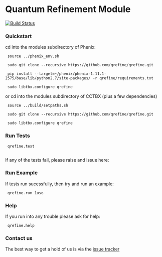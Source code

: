 # Quantum Refinement Module

[![Build Status](https://travis-ci.org/qrefine/qrefine.svg?branch=master)](https://travis-ci.org/qrefine/qrefine)

### Quickstart

cd into the modules subdirectory of Phenix:

```
 source ../phenix_env.sh
 
 sudo git clone --recursive https://github.com/qrefine/qrefine.git
 
 pip install --target=~/phenix/phenix-1.11.1-2575/base/lib/python2.7/site-packages/ -r qrefine/requirements.txt
 
 sudo libtbx.configure qrefine
 ```
 
 or cd into the modules subdirectory of CCTBX (plus a few dependencies)
 
```
 source ../build/setpaths.sh
 
 sudo git clone --recursive https://github.com/qrefine/qrefine.git
 
 sudo libtbx.configure qrefine
 ```
 
 
 ### Run Tests 

``` 
 qrefine.test
 
```
If any of the tests fail, please raise and issue here:

### Run Example 

If tests run sucessfully, then try and run an example: 

```
 qrefine.run 1uso 
```

### Help 

If you run into any trouble please ask for help:
```
 qrefine.help
```

### Contact us 

The best way to get a hold of us is via the  [issue tracker](https://github.com/qrefine/qr-core/issues)
